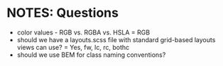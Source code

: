 # NOTES: Questions #

* color values - RGB vs. RGBA vs. HSLA = RGB
* should we have a layouts.scss file with standard grid-based layouts views can use? = Yes, fw, lc, rc, bothc
* should we use BEM for class naming conventions?
